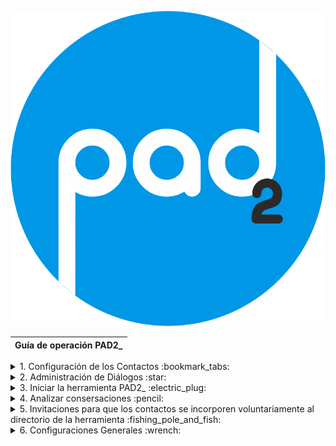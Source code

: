 ![PDA2_](https://github.com/Funpei/chatBot/blob/master/imagen/logo%20va.png)

|                                            Guía de operación PAD2_                                        |
| --------------------------------------------------------------------------------------------------------- |


<details>
<summary>
1. Configuración de los Contactos :bookmark_tabs:
</summary>


<details>
<summary>
              1.1 Importar contactos 
</summary>

[Paso 1. Ir al sector de los archivos de contactos en las nubes](https://github.com/Funpei/chatBot/tree/master/Configuraciones)
              
 **Paso 2.** Ejectutar el programa que efecúa la importación de contactos
                ir al escritorio y hacer clic en el acceso directo llamado __<Cargar_Contactos>__  
</details>



<details>
<summary>
              1.2 Asignarle nombre a los contacos cargados
</summary>

* Debe ingresar a la aplicación WhatsApps de su teléfono movil y cambiar el nombre de cada uno de los contactos. 
    
</details>


<details>
<summary>
            1.3 Dejar seleccionados a que contactos quiere que **PAD2_ utilice** en la experiencia.
</summary>
Para concretar este propósito tiene dos opciones: 

* Opción 1: Ir al acceso directo del escritorio y editar el archivo __Contactos.txt__

* Opción 2: Cuando pongo a funcional la aplicación PAD2_ el sistema le preguntará si quiere referenciar un archivo de contactos para aplicarle el proceso de chat.
Estos archivos se pueden acceder a través de este [link](https://github.com/Funpei/chatBot/tree/master/Configuraciones)
</details>

</details>


<details>
<summary>
2. Administración de Diálogos :star:
</summary>

[Índice de diálogos](https://github.com/Funpei/chatBot/blob/master/Documentacion/IndiceDialogos.md)
[Emoticones que se pueden utilizar. Copiando y pegando](https://github.com/Funpei/chatBot/blob/master/Documentacion/SimbolosParaDialogo.md)
[Diccionarios de emoticones que se deben escribir entre símbolos dos puntos. Ej. (:+1:)](https://gist.github.com/rxaviers/7360908)

*

[Tablero de control para probar Diálogo](http://chatbot.baitsoftware.com/)

[Aplicación ]

## Comprobar composiciones de diálogos
| Debe hacer clic en el acceso directo llamado __Comprobación de Diálogos__

## Comprobar si acepta determinados tipos de símbolos - emoticones
| Debe hacer clic en el acceso directo llamado __Símbolos__


</details>


<details>

<summary>
3. Iniciar la herramienta PAD2_ :electric_plug:
</summary>

* Hago clic en el acceso directo llamado __PAD_2__

</details>


<details>

<summary>
4. Analizar consersaciones :pencil:
</summary>

* [Tablero para analizar conversaciones en tiempo real](http://funpei-chatbot.esy.es/)

* [Análisis forense de archivos logs de conversaciones en tabla **pivote**](http://funpei-chatbot.esy.es/Analizar/vistas.html)

* [Análsis de conversacciones del módulo **Gestión de Diálogo** en tabla privote](http://funpei-chatbot.esy.es/Analizar/PivoteGestorDialogo.html)

</details>



<details>
<summary>
5. Invitaciones para que los contactos se incorporen voluntariamente al directorio de la herramienta :fishing_pole_and_fish:
</summary>

:iphone: [Link para ingresar a la línea de Ale](https://api.whatsapp.com/send?phone=5492473474941&text=Bot2%20init)

- copiar este link literalmente: :link: https://api.whatsapp.com/send?phone=5492473474941&text=Bot2%20init

:iphone: [Link para ingresar a la linea de Funpei #1](https://api.whatsapp.com/send?phone=5492473474941&text=Bot2%20init)

- copiar este link literalmente: :link: https://api.whatsapp.com/send?phone=5492473474941&text=Bot2%20init

:iphone: [Link para ingresar a la linea de Funpei #2](https://api.whatsapp.com/send?phone=5492473474941&text=Bot2%20init)

- copiar este link literalmente: :link: https://api.whatsapp.com/send?phone=5492473474941&text=Bot2%20init


</details>



<details>
<summary>
6. Configuraciones Generales :wrench:
</summary>

* [Darle significado a los emoticones recibidos](https://github.com/Funpei/chatBot/blob/master/Configuraciones/Emoji2.json)

</details>

